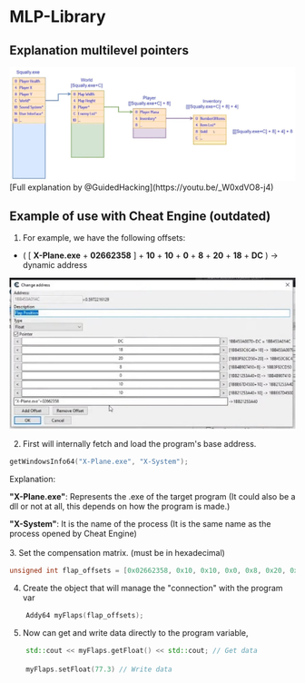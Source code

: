 # MLP-Library

## Explanation multilevel pointers
<img src="./resources/resume_mlp.jpg"> 
[Full explanation by @GuidedHacking](https://youtu.be/_W0xdVO8-j4)


## Example of use with Cheat Engine (outdated)


1. For example, we have the following offsets:
- ( [ **X-Plane.exe** + **02662358** ] + **10** + **10** + **0** + **8** + **20** + **18** + **DC** ) -> dynamic address 

<img src="./resources/example_ce_mlp.jpg"> 
<br/>


2.  First will internally fetch and load the program's base address.

``` cpp
getWindowsInfo64("X-Plane.exe", "X-System");
```
Explanation:

**"X-Plane.exe"**: Represents the .exe of the target program (It could also be a dll or not at all, this depends on how the program is made.)

**"X-System"**: It is the name of the process (It is the same name as the process opened by Cheat Engine)
<br/><br/>
3. Set the compensation matrix. (must be in hexadecimal)
``` cpp
unsigned int flap_offsets = [0x02662358, 0x10, 0x10, 0x0, 0x8, 0x20, 0x18, 0xDC];
```

4.  Create the object that will manage the "connection" with the program var
``` cpp
    Addy64 myFlaps(flap_offsets);
```

5. Now can get and write data directly to the program variable, 
``` cpp
    std::cout << myFlaps.getFloat() << std::cout; // Get data

    myFlaps.setFloat(77.3) // Write data
```

